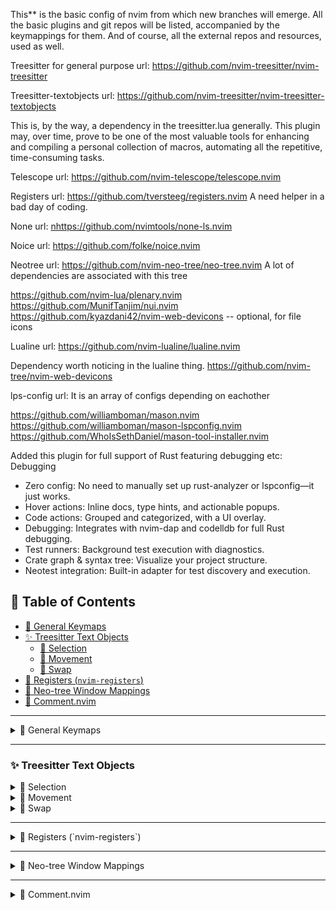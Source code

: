 This** is the basic config of nvim from which new branches will emerge.
All the basic plugins and git repos will be listed, accompanied by the keymappings for them.
And of course, all the external repos and resources, used as well.

Treesitter for general purpose url:
<https://github.com/nvim-treesitter/nvim-treesitter>

Treesitter-textobjects url:
<https://github.com/nvim-treesitter/nvim-treesitter-textobjects>

This is, by the way, a dependency in the treesitter.lua generally. This plugin may, over time, prove to be
one of the most valuable tools for enhancing and compiling a personal collection of macros, automating all
the repetitive, time-consuming tasks.

Telescope url:
<https://github.com/nvim-telescope/telescope.nvim>

Registers url:
<https://github.com/tversteeg/registers.nvim>
A need helper in a bad day of coding.

None url:
<nhttps://github.com/nvimtools/none-ls.nvim>

Noice url:
<https://github.com/folke/noice.nvim>

Neotree url:
<https://github.com/nvim-neo-tree/neo-tree.nvim>
A lot of dependencies are associated with this tree

<https://github.com/nvim-lua/plenary.nvim>
<https://github.com/MunifTanjim/nui.nvim>
<https://github.com/kyazdani42/nvim-web-devicons> -- optional, for file icons

Lualine url:
<https://github.com/nvim-lualine/lualine.nvim>

 Dependency worth noticing in the lualine thing.
<https://github.com/nvim-tree/nvim-web-devicons>

lps-config url: It is an array of configs depending on eachother

<https://github.com/williamboman/mason.nvim>
<https://github.com/williamboman/mason-lspconfig.nvim>
<https://github.com/WhoIsSethDaniel/mason-tool-installer.nvim>

Added this plugin for full support of Rust featuring debugging etc:
 Debugging

* Zero config: No need to manually set up rust-analyzer or lspconfig—it just works.
* Hover actions: Inline docs, type hints, and actionable popups.
* Code actions: Grouped and categorized, with a UI overlay.
* Debugging: Integrates with nvim-dap and codelldb for full Rust debugging.
* Test runners: Background test execution with diagnostics.
* Crate graph & syntax tree: Visualize your project structure.
* Neotest integration: Built-in adapter for test discovery and execution.

## 🔗 Table of Contents

* [🧠 General Keymaps](#general-keymaps)
* [✨ Treesitter Text Objects](#treesitter-text-objects)
  * [🔹 Selection](#selection)
  * [🔹 Movement](#movement)
  * [🔹 Swap](#swap)
* [📝 Registers (`nvim-registers`)](#registers-nvim-registers)
* [🌲 Neo-tree Window Mappings](#neo-tree-window-mappings)
* [💬 Comment.nvim](#commentnvim)

---

<details>
<summary id="general-keymaps">🧠 General Keymaps</summary>

| Shortcut     | Mode   | Description                |
|--------------|--------|----------------------------|
| `<leader>u`  | Normal | Toggle Undotree            |
| `<leader>ff` | Normal | Find files via Telescope   |
| `<leader>fg` | Normal | Live grep via Telescope    |
| `<leader>fb` | Normal | Switch Telescope buffers   |
| `<leader>fh` | Normal | Open help tags in Telescope|

</details>

---

### ✨ Treesitter Text Objects

<details>
<summary id="selection">🔹 Selection</summary>

| Shortcut | Mode   | Description            |
|----------|--------|------------------------|
| `af`     | Visual | Select around function |
| `if`     | Visual | Select inner function  |
| `ac`     | Visual | Select around class    |
| `ic`     | Visual | Select inner class     |
| `ap`     | Visual | Select around param    |
| `ip`     | Visual | Select inner param     |

</details>

<details>
<summary id="movement">🔹 Movement</summary>

| Shortcut | Mode   | Description             |
|----------|--------|-------------------------|
| `]m`     | Normal | Next function start     |
| `]]`     | Normal | Next class start        |
| `[m`     | Normal | Previous function start |
| `[[`     | Normal | Previous class start    |

</details>

<details>
<summary id="swap">🔹 Swap</summary>

| Shortcut    | Mode   | Description                         |
|-------------|--------|-------------------------------------|
| `<leader>a` | Normal | Swap with next parameter (inner)    |
| `<leader>A` | Normal | Swap with previous parameter (inner)|

</details>

---

<details>
<summary id="registers-nvim-registers">📝 Registers (`nvim-registers`)</summary>

| Shortcut  | Mode         | Description             |
|-----------|--------------|-------------------------|
| `"`       | Normal/Visual| Open registers window   |
| `<C-R>`   | Insert       | Insert from register    |

</details>

---

<details>
<summary id="neo-tree-window-mappings">🌲 Neo-tree Window Mappings</summary>

| Shortcut | Mode   | Description   |
|----------|--------|---------------|
| `<CR>`   | Normal | Open node     |
| `l`      | Normal | Open node     |
| `h`      | Normal | Close node    |
| `r`      | Normal | Rename        |
| `d`      | Normal | Delete        |
| `n`      | Normal | Create        |
| `c`      | Normal | Copy          |
| `x`      | Normal | Cut           |
| `p`      | Normal | Paste         |

</details>

---

<details>
<summary id="commentnvim">💬 Comment.nvim</summary>

| Shortcut | Mode          | Description          |
|----------|---------------|----------------------|
| `gcc`    | Normal        | Toggle line comment  |
| `gbc`    | Normal        | Toggle block comment |
| `gc`     | Visual/Normal | Comment line(s)      |
| `gb`     | Visual/Normal | Comment block(s)     |

</details>
